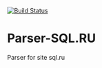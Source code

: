 [![Build Status](https://travis-ci.org/ibobrov/Parser-SQL.RU.svg?branch=master)](https://travis-ci.org/ibobrov/Parser-SQL.RU)

# Parser-SQL.RU

Parser for site sql.ru

